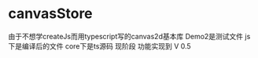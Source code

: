 ﻿# canvasStore
由于不想学createJs而用typescript写的canvas2d基本库
Demo2是测试文件
js下是编译后的文件
core下是ts源码
现阶段 功能实现到 V 0.5